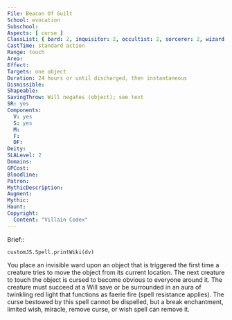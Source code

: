 ```yaml
---
File: Beacon Of Guilt
School: evocation
Subschool: 
Aspects: [ curse ]
ClassList: { bard: 2, inquisitor: 2, occultist: 2, sorcerer: 2, wizard: 2 }
CastTime: standard action
Range: touch
Area: 
Effect: 
Targets: one object
Duration: 24 hours or until discharged, then instantaneous
Dismissible: 
Shapeable: 
SavingThrow: Will negates (object); see text
SR: yes
Components:
  V: yes
  S: yes
  M: 
  F: 
  DF: 
Deity: 
SLALevel: 2
Domains: 
GPCost: 
Bloodline: 
Patron: 
MythicDescription: 
Augment: 
Mythic: 
Haunt: 
Copyright:
  Content: "Villain Codex"
---
```

Brief:: 

```dataviewjs
customJS.Spell.printWiki(dv)
```

You place an invisible ward upon an object that is triggered the first time a creature tries to move the object from its current location. The next creature to touch the object is cursed to become obvious  to everyone around it. The creature must succeed at a Will save or be surrounded in an aura of twinkling red light that functions as faerie fire (spell resistance applies). The curse bestowed by this spell cannot be dispelled, but a break enchantment, limited wish, miracle, remove curse, or wish spell can remove it.
